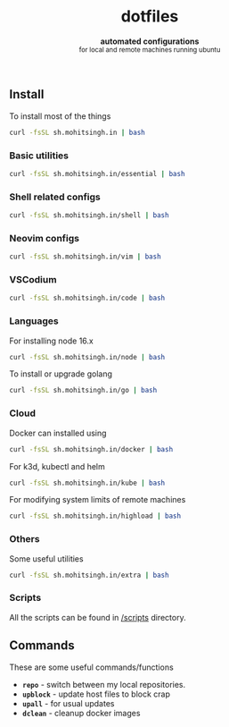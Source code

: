 <h1 align="center">dotfiles</h1>
<p align="center">
  <b>automated configurations</b><br/>
  <sub>for local and remote machines running ubuntu</sub>
</p>
<br />

## Install

To install most of the things

```sh
curl -fsSL sh.mohitsingh.in | bash
```

### Basic utilities

```bash
curl -fsSL sh.mohitsingh.in/essential | bash
```

### Shell related configs

```bash
curl -fsSL sh.mohitsingh.in/shell | bash
```

### Neovim configs

```bash
curl -fsSL sh.mohitsingh.in/vim | bash
```

### VSCodium

```bash
curl -fsSL sh.mohitsingh.in/code | bash
```

### Languages

For installing node 16.x

```bash
curl -fsSL sh.mohitsingh.in/node | bash
```

To install or upgrade golang

```bash
curl -fsSL sh.mohitsingh.in/go | bash
```

### Cloud

Docker can installed using

```bash
curl -fsSL sh.mohitsingh.in/docker | bash
```

For k3d, kubectl and helm

```bash
curl -fsSL sh.mohitsingh.in/kube | bash
```

For modifying system limits of remote machines

```bash
curl -fsSL sh.mohitsingh.in/highload | bash
```

### Others

Some useful utilities

```bash
curl -fsSL sh.mohitsingh.in/extra | bash
```

### Scripts

All the scripts can be found in [/scripts](/scripts) directory.

## Commands

These are some useful commands/functions

- **`repo`** - switch between my local repositories.
- **`upblock`** - update host files to block crap
- **`upall`** - for usual updates
- **`dclean`** - cleanup docker images
